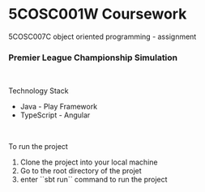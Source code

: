 # 5COSC001W Coursework
5COSC007C object oriented programming - assignment  

### Premier League Championship Simulation

<br>


Technology Stack

<ul>
<li>Java - Play Framework</li>
<li>TypeScript - Angular</li>
</ul>  

<br>

To run the project 
<ol>
<li>Clone the project into your local machine</li>
<li>Go to the root directory of the projet</li>
<li>enter ``sbt run`` command to run the project</li>
</ol>  

